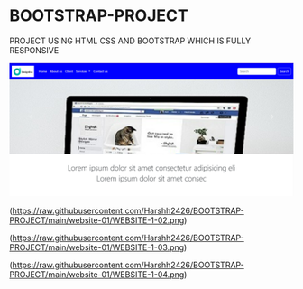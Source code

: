 # BOOTSTRAP-PROJECT

PROJECT USING HTML CSS AND BOOTSTRAP WHICH IS FULLY RESPONSIVE

![Starting screen](https://raw.githubusercontent.com/Harshh2426/BOOTSTRAP-PROJECT/main/website-01/WEBSITE-1-01.png)

(https://raw.githubusercontent.com/Harshh2426/BOOTSTRAP-PROJECT/main/website-01/WEBSITE-1-02.png)

(https://raw.githubusercontent.com/Harshh2426/BOOTSTRAP-PROJECT/main/website-01/WEBSITE-1-03.png)

(https://raw.githubusercontent.com/Harshh2426/BOOTSTRAP-PROJECT/main/website-01/WEBSITE-1-04.png)

